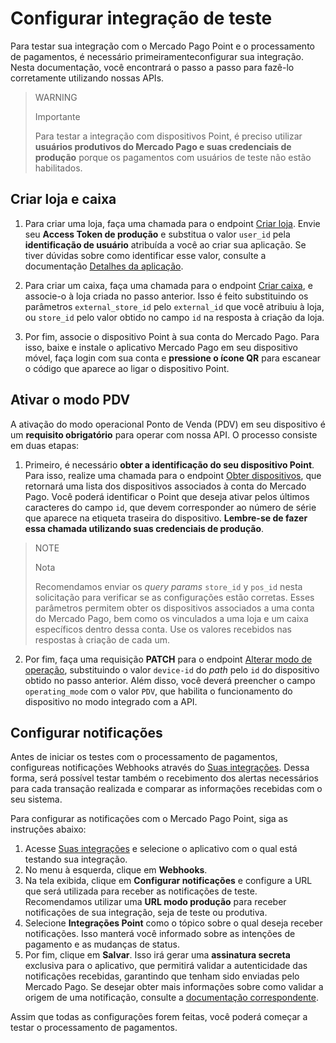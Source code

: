 # Configurar integração de teste

Para testar sua integração com o Mercado Pago Point e o processamento de pagamentos, é necessário primeiramenteconfigurar sua integração. Nesta documentação, você encontrará o passo a passo para fazê-lo corretamente utilizando nossas APIs.

> WARNING
>
> Importante
>
> Para testar a integração com dispositivos Point, é preciso utilizar **usuários produtivos do Mercado Pago e suas credenciais de produção** porque os pagamentos com usuários de teste não estão habilitados.

## Criar loja e caixa

1. Para criar uma loja, faça uma chamada para o endpoint [Criar loja](/developers/pt/reference/stores/_users_user_id_stores/post). Envie seu **Access Token de produção** e substitua o valor `user_id` pela **identificação de usuário** atribuída a você ao criar sua aplicação. Se tiver dúvidas sobre como identificar esse valor, consulte a documentação [Detalhes da aplicação](/developers/pt/docs/mp-point/additional-content/your-integrations/application-details).<br>

2. Para criar um caixa, faça uma chamada para o endpoint [Criar caixa](/developers/pt/reference/pos/_pos/post), e associe-o à loja criada no passo anterior. Isso é feito substituindo os parâmetros `external_store_id` pelo `external_id` que você atribuiu à loja, ou `store_id` pelo valor obtido no campo `id` na resposta à criação da loja.<br>

3. Por fim, associe o dispositivo Point à sua conta do Mercado Pago. Para isso, baixe e instale o aplicativo Mercado Pago em seu dispositivo móvel, faça login com sua conta e **pressione o ícone QR** para escanear o código que aparece ao ligar o dispositivo Point.

## Ativar o modo PDV

A ativação do modo operacional Ponto de Venda (PDV) em seu dispositivo é um **requisito obrigatório** para operar com nossa API. O processo consiste em duas etapas:

1. Primeiro, é necessário **obter a identificação do seu dispositivo Point**. Para isso, realize uma chamada para o endpoint [Obter dispositivos](/developers/pt/reference/integrations_api/_point_integration-api_devices/get), que retornará uma lista dos dispositivos associados à conta do Mercado Pago. Você poderá identificar o Point que deseja ativar pelos últimos caracteres do campo `id`, que devem corresponder ao número de série que aparece na etiqueta traseira do dispositivo. **Lembre-se de fazer essa chamada utilizando suas credenciais de produção**.

> NOTE
>
> Nota
>
> Recomendamos enviar os *query params* `store_id` y `pos_id` nesta solicitação para verificar se as configurações estão corretas. Esses parâmetros permitem obter os dispositivos associados a uma conta do Mercado Pago, bem como os vinculados a uma loja e um caixa específicos dentro dessa conta. Use os valores recebidos nas respostas à criação de cada um.

2. Por fim, faça uma requisição **PATCH** para o endpoint [Alterar modo de operação](/developers/pt/reference/integrations_api/_point_integration-api_devices_device-id/patch), substituindo o valor `device-id` do *path* pelo `id` do dispositivo obtido no passo anterior. Além disso, você deverá preencher o campo `operating_mode` com o valor `PDV`, que habilita o funcionamento do dispositivo no modo integrado com a API.

## Configurar notificações

Antes de iniciar os testes com o processamento de pagamentos, configureas notificações Webhooks através do [Suas integrações](/developers/panel/app). Dessa forma, será possível testar também o recebimento dos alertas necessários para cada transação realizada e comparar as informações recebidas com o seu sistema.

Para configurar as notificações com o Mercado Pago Point, siga as instruções abaixo:
1. Acesse [Suas integrações](/developers/panel/app) e selecione o aplicativo com o qual está testando sua integração.<br>
2. No menu à esquerda, clique em **Webhooks**.<br>
3. Na tela exibida, clique em **Configurar notificações** e configure a URL que será utilizada para receber as notificações de teste. Recomendamos utilizar uma **URL modo produção** para receber notificações de sua integração, seja de teste ou produtiva.<br>
4. Selecione **Integrações Point** como o tópico sobre o qual deseja receber notificações. Isso manterá você informado sobre as intenções de pagamento e as mudanças de status.<br>
5. Por fim, clique em **Salvar**. Isso irá gerar uma **assinatura secreta** exclusiva para o aplicativo, que permitirá validar a autenticidade das notificações recebidas, garantindo que tenham sido enviadas pelo Mercado Pago. Se desejar obter mais informações sobre como validar a origem de uma notificação, consulte a [documentação correspondente](/developers/pt/docs/mp-point/additional-content/your-integrations/notifications/webhooks#configuracinatravsdelpaneldeldesarrollador).

Assim que todas as configurações forem feitas, você poderá começar a testar o processamento de pagamentos.
